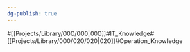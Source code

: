 ```yaml
---
dg-publish: true
---
```

#[[Projects/Library/000/000\|000]]#IT_Knowledge#[[Projects/Library/000/020/020\|020]]#Operation_Knowledge

